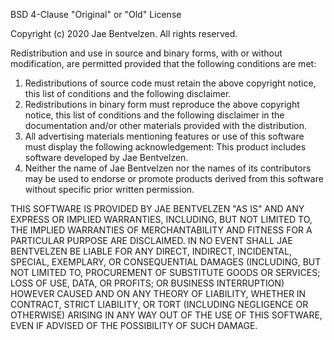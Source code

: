 BSD 4-Clause "Original" or "Old" License

Copyright (c) 2020 Jae Bentvelzen. All rights reserved.

Redistribution and use in source and binary forms, with or without modification, are permitted provided that the following conditions are met:

1. Redistributions of source code must retain the above copyright notice, this list of conditions and the following disclaimer.
2. Redistributions in binary form must reproduce the above copyright notice, this list of conditions and the following disclaimer in the documentation and/or other materials provided with the distribution.
3. All advertising materials mentioning features or use of this software must display the following acknowledgement:
This product includes software developed by Jae Bentvelzen.
4. Neither the name of Jae Bentvelzen nor the names of its contributors may be used to endorse or promote products derived from this software without specific prior written permission.

THIS SOFTWARE IS PROVIDED BY JAE BENTVELZEN "AS IS" AND ANY EXPRESS OR IMPLIED WARRANTIES, INCLUDING, BUT NOT LIMITED TO, THE IMPLIED WARRANTIES OF MERCHANTABILITY AND FITNESS FOR A PARTICULAR PURPOSE ARE DISCLAIMED. IN NO EVENT SHALL JAE BENTVELZEN BE LIABLE FOR ANY DIRECT, INDIRECT, INCIDENTAL, SPECIAL, EXEMPLARY, OR CONSEQUENTIAL DAMAGES (INCLUDING, BUT NOT LIMITED TO, PROCUREMENT OF SUBSTITUTE GOODS OR SERVICES; LOSS OF USE, DATA, OR PROFITS; OR BUSINESS INTERRUPTION) HOWEVER CAUSED AND ON ANY THEORY OF LIABILITY, WHETHER IN CONTRACT, STRICT LIABILITY, OR TORT (INCLUDING NEGLIGENCE OR OTHERWISE) ARISING IN ANY WAY OUT OF THE USE OF THIS SOFTWARE, EVEN IF ADVISED OF THE POSSIBILITY OF SUCH DAMAGE.
